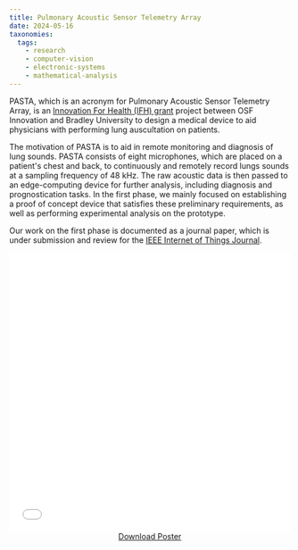 ```yaml
---
title: Pulmonary Acoustic Sensor Telemetry Array
date: 2024-05-16
taxonomies:
  tags:
    - research
    - computer-vision
    - electronic-systems
    - mathematical-analysis
---
```


PASTA, which is an acronym for Pulmonary Acoustic Sensor Telemetry Array, is an [Innovation For Health (IFH) grant](https://www.osfinnovation.org/invent/innovation-academic-incubator/innovation-for-health) project between OSF Innovation and Bradley University to design a medical device to aid physicians with performing lung auscultation on patients.

The motivation of PASTA is to aid in remote monitoring and diagnosis of lung sounds.
PASTA consists of eight microphones, which are placed on a patient's chest and back, to continuously and remotely record lungs sounds at a sampling frequency of 48 kHz.
The raw acoustic data is then passed to an edge-computing device for further analysis, including diagnosis and prognostication tasks.
In the first phase, we mainly focused on establishing a proof of concept device that satisfies these preliminary requirements, as well as performing experimental analysis on the prototype.

Our work on the first phase is documented as a journal paper, which is under submission and review for the [IEEE Internet of Things Journal](https://ieee-iotj.org/).

<iframe
  src="poster.pdf"
  type="application/pdf"
  width="100%"
  height="500"
  frameborder="0"
  allowfullscreen
>
</iframe>
<center><a href="poster.pdf">Download Poster</a></center>